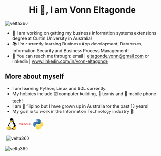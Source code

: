 <h1 align="center">Hi 👋, I am Vonn Eltagonde</h1>

<p align="left"> <img src="https://komarev.com/ghpvc/?username=velta360&label=Profile%20views&color=0e75b6&style=flat" alt="velta360" /> </p>

- 🔬 I am working on getting my business information systems extensions degree at Curtin University in Australia!
- 📚 I’m currently learning Business App development, Databases, Information Security and Business Process Management!
- 📨 You can reach me through: email | eltagonde.vonn@gmail.com or linkedin | www.linkedin.com/in/vonn-eltagonde

## More about myself
- I am learning Python, Linux and SQL currently.
- My hobbies include ⌨️ computer building, 🎾 tennis and 📱 mobile phone tech!
- I am 🛫 filipino but I have grown up in Australia for the past 13 years!
- My goal is to work in the Information Technology industry 🤳!

<p align="left"> <a href="https://www.linux.org/" target="_blank" rel="noreferrer"> <img src="https://raw.githubusercontent.com/devicons/devicon/master/icons/linux/linux-original.svg" alt="linux" width="40" height="40"/> </a> <a href="https://www.oracle.com/" target="_blank" rel="noreferrer"> <img src="https://raw.githubusercontent.com/devicons/devicon/master/icons/oracle/oracle-original.svg" alt="oracle" width="40" height="40"/> </a> <a href="https://www.python.org" target="_blank" rel="noreferrer"> <img src="https://raw.githubusercontent.com/devicons/devicon/master/icons/python/python-original.svg" alt="python" width="40" height="40"/> </a> </p>

<p>&nbsp;<img align="center" src="https://github-readme-stats.vercel.app/api?username=velta360&show_icons=true&locale=en" alt="velta360" /></p>

<p><img align="center" src="https://github-readme-streak-stats.herokuapp.com/?user=velta360&" alt="velta360" /></p>

<!--
**velta360/velta360** is a ✨ _special_ ✨ repository because its `README.md` (this file) appears on your GitHub profile.

